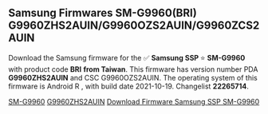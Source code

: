 <h2>Samsung Firmwares SM-G9960(BRI) G9960ZHS2AUIN/G9960OZS2AUIN/G9960ZCS2AUIN</h2>
Download the Samsung firmware for the ✅ <strong>Samsung SSP </strong> ⭐ <strong>SM-G9960</strong> with product code <strong>BRI</strong> <strong> from Taiwan</strong>. This firmware has version number PDA <strong>G9960ZHS2AUIN</strong> and CSC G9960OZS2AUIN. The operating system of this firmware is Android R , with build date 2021-10-19. Changelist <strong>22265714</strong>.


[SM-G9960](https://samfirm.shop/samsung/model/SM-G9960)
[G9960ZHS2AUIN](https://samfirm.shop/samsung/pda/G9960ZHS2AUIN)
[Download Firmware Samsung SSP SM-G9960](https://samfirm.shop/samsung/firmware/466309)
